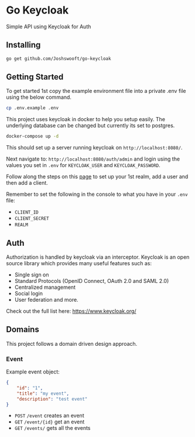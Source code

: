 # Go Keycloak
Simple API using Keycloak for Auth


## Installing

```bash
go get github.com/Joshswooft/go-keycloak
```

## Getting Started

To get started 1st copy the example environment file into a private .env file using the below command.

```bash
cp .env.example .env
```

This project uses keycloak in docker to help you setup easily. The underlying database can be changed but currently its set to postgres.

```bash
docker-compose up -d
```

This should set up a server running keycloak on `http://localhost:8080/`.

Next navigate to: `http://localhost:8080/auth/admin` and login using the values you set in `.env` for `KEYCLOAK_USER` and `KEYCLOAK_PASSWORD`.

Follow along the steps on this [page](https://www.keycloak.org/getting-started/getting-started-docker) to set up your 1st realm, add a user and then add a client.

Remember to set the following in the console to what you have in your `.env` file: 

- `CLIENT_ID`
- `CLIENT_SECRET`
- `REALM`

## Auth

Authorization is handled by keycloak via an interceptor. Keycloak is an open source library which provides many useful features such as: 
- Single sign on
- Standard Protocols (OpenID Connect, OAuth 2.0 and SAML 2.0)
- Centralized management
- Social login
- User federation and more. 

Check out the full list here: https://www.keycloak.org/


## Domains
This project follows a domain driven design approach.

### Event

Example event object: 
```json
{
    "id": "1",
    "title": "my event",
    "description": "test event"
}
```

- `POST` `/event` creates an event
- `GET` `/event/{id}` get an event
- `GET` `/events/` gets all the events



